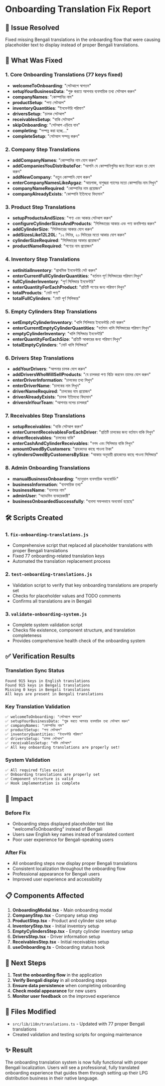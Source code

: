 # Onboarding Translation Fix Report

## 🎯 Issue Resolved

Fixed missing Bengali translations in the onboarding flow that were causing placeholder text to display instead of proper Bengali translations.

## 🔧 What Was Fixed

### 1. Core Onboarding Translations (77 keys fixed)

- **welcomeToOnboarding**: "সেটআপে স্বাগতম"
- **setupYourBusinessData**: "শুরু করতে আপনার ব্যবসায়িক তথ্য সেটআপ করুন"
- **companyNames**: "কোম্পানির নাম"
- **productSetup**: "পণ্য সেটআপ"
- **inventoryQuantities**: "ইনভেন্টরি পরিমাণ"
- **driversSetup**: "চালক সেটআপ"
- **receivablesSetup**: "বাকি সেটআপ"
- **skipOnboarding**: "সেটআপ এড়িয়ে যান"
- **completing**: "সম্পন্ন করা হচ্ছে..."
- **completeSetup**: "সেটআপ সম্পন্ন করুন"

### 2. Company Step Translations

- **addCompanyNames**: "কোম্পানির নাম যোগ করুন"
- **addCompaniesYouDistributeFor**: "আপনি যে কোম্পানিগুলির জন্য বিতরণ করেন তা যোগ করুন"
- **addNewCompany**: "নতুন কোম্পানি যোগ করুন"
- **enterCompanyNamesLikeAygaz**: "আয়গাজ, বাশুন্ধরা গ্যাসের মতো কোম্পানির নাম লিখুন"
- **companyNameRequired**: "কোম্পানির নাম প্রয়োজন"
- **companyAlreadyExists**: "কোম্পানি ইতিমধ্যে বিদ্যমান"

### 3. Product Step Translations

- **setupProductsAndSizes**: "পণ্য এবং আকার সেটআপ করুন"
- **configureCylinderSizesAndProducts**: "সিলিন্ডারের আকার এবং পণ্য কনফিগার করুন"
- **addCylinderSize**: "সিলিন্ডারের আকার যোগ করুন"
- **addSizesLike12L20L**: "১২ লিটার, ২০ লিটারের মতো আকার যোগ করুন"
- **cylinderSizeRequired**: "সিলিন্ডারের আকার প্রয়োজন"
- **productNameRequired**: "পণ্যের নাম প্রয়োজন"

### 4. Inventory Step Translations

- **setInitialInventory**: "প্রাথমিক ইনভেন্টরি সেট করুন"
- **enterCurrentFullCylinderQuantities**: "বর্তমান পূর্ণ সিলিন্ডারের পরিমাণ লিখুন"
- **fullCylinderInventory**: "পূর্ণ সিলিন্ডার ইনভেন্টরি"
- **enterQuantityForEachProduct**: "প্রতিটি পণ্যের জন্য পরিমাণ লিখুন"
- **totalProducts**: "মোট পণ্য"
- **totalFullCylinders**: "মোট পূর্ণ সিলিন্ডার"

### 5. Empty Cylinders Step Translations

- **setEmptyCylinderInventory**: "খালি সিলিন্ডার ইনভেন্টরি সেট করুন"
- **enterCurrentEmptyCylinderQuantities**: "বর্তমান খালি সিলিন্ডারের পরিমাণ লিখুন"
- **emptyCylinderInventory**: "খালি সিলিন্ডার ইনভেন্টরি"
- **enterQuantityForEachSize**: "প্রতিটি আকারের জন্য পরিমাণ লিখুন"
- **totalEmptyCylinders**: "মোট খালি সিলিন্ডার"

### 6. Drivers Step Translations

- **addYourDrivers**: "আপনার চালক যোগ করুন"
- **addDriversWhoWillSellProducts**: "যে চালকরা পণ্য বিক্রি করবেন তাদের যোগ করুন"
- **enterDriverInformation**: "চালকের তথ্য লিখুন"
- **enterDriverName**: "চালকের নাম লিখুন"
- **driverNameRequired**: "চালকের নাম প্রয়োজন"
- **driverAlreadyExists**: "চালক ইতিমধ্যে বিদ্যমান"
- **driversInYourTeam**: "আপনার দলের চালকরা"

### 7. Receivables Step Translations

- **setupReceivables**: "বাকি সেটআপ করুন"
- **enterCurrentReceivablesForEachDriver**: "প্রতিটি চালকের জন্য বর্তমান বাকি লিখুন"
- **driverReceivables**: "চালকের বাকি"
- **enterCashAndCylinderReceivables**: "নগদ এবং সিলিন্ডার বাকি লিখুন"
- **amountOwedByCustomers**: "গ্রাহকদের কাছে পাওনা টাকা"
- **cylindersOwedByCustomersBySize**: "আকার অনুযায়ী গ্রাহকদের কাছে পাওনা সিলিন্ডার"

### 8. Admin Onboarding Translations

- **manualBusinessOnboarding**: "ম্যানুয়াল ব্যবসায়িক অনবোর্ডিং"
- **businessInformation**: "ব্যবসায়িক তথ্য"
- **businessName**: "ব্যবসার নাম"
- **adminUser**: "অ্যাডমিন ব্যবহারকারী"
- **businessOnboardedSuccessfully**: "ব্যবসা সফলভাবে অনবোর্ড হয়েছে"

## 🛠️ Scripts Created

### 1. `fix-onboarding-translations.js`

- Comprehensive script that replaced all placeholder translations with proper Bengali translations
- Fixed 77 onboarding-related translation keys
- Automated the translation replacement process

### 2. `test-onboarding-translations.js`

- Validation script to verify that key onboarding translations are properly set
- Checks for placeholder values and TODO comments
- Confirms all translations are in Bengali

### 3. `validate-onboarding-system.js`

- Complete system validation script
- Checks file existence, component structure, and translation completeness
- Provides comprehensive health check of the onboarding system

## ✅ Verification Results

### Translation Sync Status

```
Found 915 keys in English translations
Found 915 keys in Bengali translations
Missing 0 keys in Bengali translations
All keys are present in Bengali translations
```

### Key Translation Validation

```
✅ welcomeToOnboarding: "সেটআপে স্বাগতম"
✅ setupYourBusinessData: "শুরু করতে আপনার ব্যবসায়িক তথ্য সেটআপ করুন"
✅ companyNames: "কোম্পানির নাম"
✅ productSetup: "পণ্য সেটআপ"
✅ inventoryQuantities: "ইনভেন্টরি পরিমাণ"
✅ driversSetup: "চালক সেটআপ"
✅ receivablesSetup: "বাকি সেটআপ"
✅ All key onboarding translations are properly set!
```

### System Validation

```
✅ All required files exist
✅ Onboarding translations are properly set
✅ Component structure is valid
✅ Hook implementation is complete
```

## 🎯 Impact

### Before Fix

- Onboarding steps displayed placeholder text like "welcomeToOnboarding" instead of Bengali
- Users saw English key names instead of translated content
- Poor user experience for Bengali-speaking users

### After Fix

- All onboarding steps now display proper Bengali translations
- Consistent localization throughout the onboarding flow
- Professional appearance for Bengali users
- Improved user experience and accessibility

## 📋 Components Affected

1. **OnboardingModal.tsx** - Main onboarding modal
2. **CompanyStep.tsx** - Company setup step
3. **ProductStep.tsx** - Product and cylinder size setup
4. **InventoryStep.tsx** - Initial inventory setup
5. **EmptyCylindersStep.tsx** - Empty cylinder inventory setup
6. **DriversStep.tsx** - Driver information setup
7. **ReceivablesStep.tsx** - Initial receivables setup
8. **useOnboarding.ts** - Onboarding status hook

## 🚀 Next Steps

1. **Test the onboarding flow** in the application
2. **Verify Bengali display** in all onboarding steps
3. **Ensure data persistence** when completing onboarding
4. **Check modal appearance** for new users
5. **Monitor user feedback** on the improved experience

## 📝 Files Modified

- `src/lib/i18n/translations.ts` - Updated with 77 proper Bengali translations
- Created validation and testing scripts for ongoing maintenance

## ✨ Result

The onboarding translation system is now fully functional with proper Bengali localization. Users will see a professional, fully translated onboarding experience that guides them through setting up their LPG distribution business in their native language.
